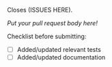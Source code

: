 Closes (ISSUES HERE).

*Put your pull request body here!*

Checklist before submitting:
* [ ] Added/updated relevant tests
* [ ] Added/updated documentation